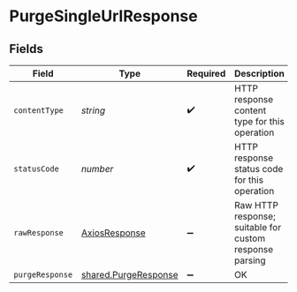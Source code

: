 # PurgeSingleUrlResponse


## Fields

| Field                                                        | Type                                                         | Required                                                     | Description                                                  |
| ------------------------------------------------------------ | ------------------------------------------------------------ | ------------------------------------------------------------ | ------------------------------------------------------------ |
| `contentType`                                                | *string*                                                     | :heavy_check_mark:                                           | HTTP response content type for this operation                |
| `statusCode`                                                 | *number*                                                     | :heavy_check_mark:                                           | HTTP response status code for this operation                 |
| `rawResponse`                                                | [AxiosResponse](https://axios-http.com/docs/res_schema)      | :heavy_minus_sign:                                           | Raw HTTP response; suitable for custom response parsing      |
| `purgeResponse`                                              | [shared.PurgeResponse](../../models/shared/purgeresponse.md) | :heavy_minus_sign:                                           | OK                                                           |